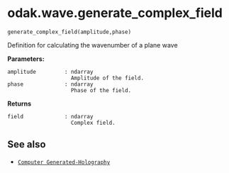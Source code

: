 # odak.wave.generate_complex_field

`generate_complex_field(amplitude,phase)`

Definition for calculating the wavenumber of a plane wave
 
**Parameters:**

    amplitude         : ndarray
                        Amplitude of the field.
    phase             : ndarray
                        Phase of the field.
                       
**Returns**

    field             : ndarray
                        Complex field.

## See also

* [`Computer Generated-Holography`](../../cgh.md)
